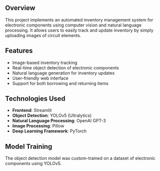 ## Overview
This project implements an automated inventory management system for electronic components using computer vision and natural language processing. It allows users to easily track and update inventory by simply uploading images of circuit elements.

## Features
- Image-based inventory tracking
- Real-time object detection of electronic components
- Natural language generation for inventory updates
- User-friendly web interface
- Support for both borrowing and returning items

## Technologies Used
- **Frontend**: Streamlit
- **Object Detection**: YOLOv5 (Ultralytics)
- **Natural Language Processing**: OpenAI GPT-3
- **Image Processing**: Pillow
- **Deep Learning Framework**: PyTorch

## Model Training
The object detection model was custom-trained on a dataset of electronic components using YOLOv5.
